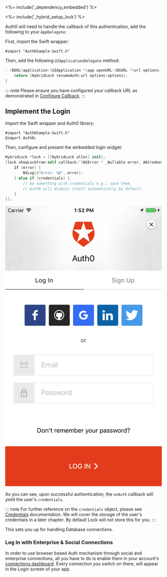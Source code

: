 <%= include('_dependency_embedded') %>

<%= include('_hybrid_setup_lock') %>

Auth0 will need to handle the callback of this authentication, add the following to your `AppDelegate`:

First, import the Swift wrapper:

```objc
#import "Auth0Sample-Swift.h"
```

Then, add the following `UIApplicationDelegate` method:

```swift
- (BOOL)application:(UIApplication *)app openURL:(NSURL *)url options:(NSDictionary<UIApplicationOpenURLOptionsKey,id> *)options {
    return [HybridLock resumeAuth:url options:options];
}
```

::: note
Please ensure you have configured your callback URL as demonstrated in [Configure Callback](/quickstart/native/ios-objc/00-getting-started#configure-callback-urls).
:::

## Implement the Login

Import the Swift wrapper and Auth0 library:

```objc
#import "Auth0Sample-Swift.h"
@import Auth0;
```

Then, configure and present the embedded login widget:

```swift
HybridLock *lock = [[HybridLock alloc] init];
[lock showLockFrom:self callback:^(NSError * _Nullable error, A0Credentials * _Nullable credentials) {
    if (error) {
        NSLog(@"Error: %@", error);
    } else if (credentials) {
        // Do something with credentials e.g.: save them.
        // Auth0 will dismiss itself automatically by default.
    }
}];
```

<div class="phone-mockup"><img src="/media/articles/native-platforms/ios-swift/lock_2_login.png" alt="Lock UI"></div>

As you can see, upon successful authentication, the `onAuth` callback will yield the user's `credentials`.

::: note
For further reference on the `credentials` object, please see
[Credentials](https://github.com/auth0/Auth0.swift/blob/master/Auth0/Credentials.swift) documentation. We will cover the storage of the user's credentials in a later chapter.  By default Lock will not store this for you.
:::

This sets you up for handling Database connections.

### Log In with Enterprise & Social Connections

In order to use browser based Auth mechanism through social and enterprise connections, all you have to do is enable them in your account's [connections dashboard](${manage_url}/#/connections/social). Every connection you switch on there, will appear in the Login screen of your app.
